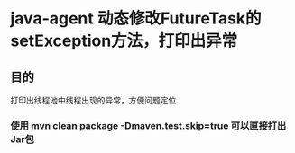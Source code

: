 # java-agent  动态修改FutureTask的setException方法，打印出异常

## 目的
打印出线程池中线程出现的异常，方便问题定位

### 使用 mvn clean package -Dmaven.test.skip=true 可以直接打出Jar包
